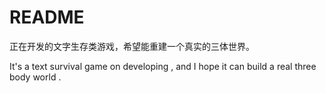 # README

正在开发的文字生存类游戏，希望能重建一个真实的三体世界。

It's a text survival game on developing , and I hope it can build a real three body world .